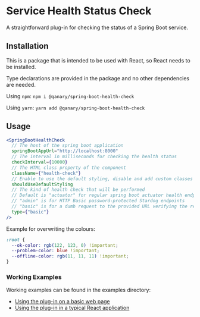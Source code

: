 # Service Health Status Check

A straightforward plug-in for checking the status of a Spring Boot service.

## Installation

This is a package that is intended to be used with React, so React needs to be installed.

Type declarations are provided in the package and no other dependencies are needed.

Using `npm`: `npm i @qanary/spring-boot-health-check`

Using `yarn`: `yarn add @qanary/spring-boot-health-check`

## Usage

```jsx
<SpringBootHealthCheck
  // The host of the spring boot application
  springBootAppUrl="http://localhost:8000"
  // The interval in milliseconds for checking the health status
  checkInterval={10000}
  // The HTML class property of the component
  className={"health-check"}
  // Enable to use the default styling, disable and add custom classes for custom styling
  shouldUseDefaultStyling
  // The kind of health check that will be performed
  // Default is "actuator" for regular spring boot actuator health endpoints
  // "admin" is for HTTP Basic password-protected Stardog endpoints
  // "basic" is for a dumb request to the provided URL verifying the response is ok
  type={"basic"}
/>
```

Example for overwriting the colours:

```css
:root {
  --ok-color: rgb(122, 123, 0) !important;
  --problem-color: blue !important;
  --offline-color: rgb(11, 11, 11) !important;
}
```

### Working Examples

Working examples can be found in the examples directory:

- [Using the plug-in on a basic web page](./examples/basic-web-page/README.md)
- [Using the plug-in in a typical React application](./examples/typical-react-application/README.md)
